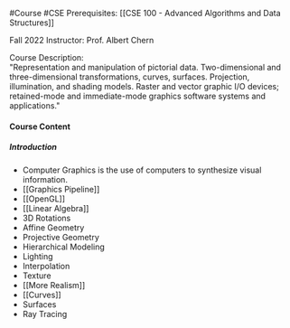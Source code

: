 #Course #CSE 
Prerequisites: [[CSE 100 - Advanced Algorithms and Data Structures]]

Fall 2022
Instructor: Prof. Albert Chern

Course Description:  
"Representation and manipulation of pictorial data. Two-dimensional and three-dimensional transformations, curves, surfaces. Projection, illumination, and shading models. Raster and vector graphic I/O devices; retained-mode and immediate-mode graphics software systems and applications."

#### Course Content
##### Introduction
- Computer Graphics is the use of computers to synthesize visual information.
- [[Graphics Pipeline]]
- [[OpenGL]]
- [[Linear Algebra]]
- 3D Rotations
- Affine Geometry
- Projective Geometry
- Hierarchical Modeling
- Lighting
- Interpolation
- Texture
- [[More Realism]]
- [[Curves]] <!-- WIP -->
- Surfaces
- Ray Tracing
